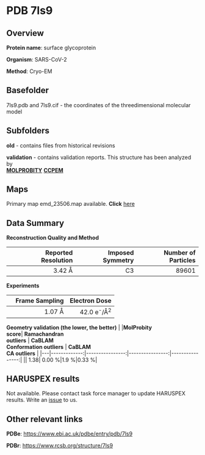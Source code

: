 # PDB 7ls9

## Overview

**Protein name**: surface glycoprotein

**Organism**: SARS-CoV-2

**Method**: Cryo-EM



## Basefolder

7ls9.pdb and 7ls9.cif - the coordinates of the threedimensional molecular model

## Subfolders



**old** - contains files from historical revisions

**validation** - contains validation reports. This structure has been analyzed by <br>  [**MOLPROBITY**](https://github.com/thorn-lab/coronavirus_structural_task_force/tree/master/pdb/surface_glycoprotein/SARS-CoV-2/7ls9/validation/molprobity)   [**CCPEM**](https://github.com/thorn-lab/coronavirus_structural_task_force/tree/master/pdb/surface_glycoprotein/SARS-CoV-2/7ls9/validation/ccpem-validation) 



## Maps

Primary map emd_23506.map available. **Click** [here](http://ftp.wwpdb.org/pub/emdb/structures/EMD-23506/map/) 

## Data Summary
**Reconstruction Quality and Method**

|   | Reported Resolution | Imposed Symmetry | Number of Particles |
|---|-------------:|----------------:|--------------:|
|   |3.42 Å|C3|89601|

**Experiments**

|   | Frame Sampling | Electron Dose |
|---|-------------:|----------------:|
|   |1.07 Å|42.0 e<sup>-</sup>/Å<sup>2</sup>|

**Geometry validation (the lower, the better)**
|   |**MolProbity<br>score**| **Ramachandran<br>outliers** | **CaBLAM<br>Conformation outliers** | **CaBLAM<br>CA outliers** |
|---|-------------:|----------------:|----------------:|----------------:|
||  1.38|  0.00 %|1.9 %|0.33 %|

## HARUSPEX results

Not available. Please contact task force manager to update HARUSPEX results. Write an [issue](https://github.com/thorn-lab/coronavirus_structural_task_force/issues) to us.

## Other relevant links 
**PDBe**:  https://www.ebi.ac.uk/pdbe/entry/pdb/7ls9
 
**PDBr**: https://www.rcsb.org/structure/7ls9 
